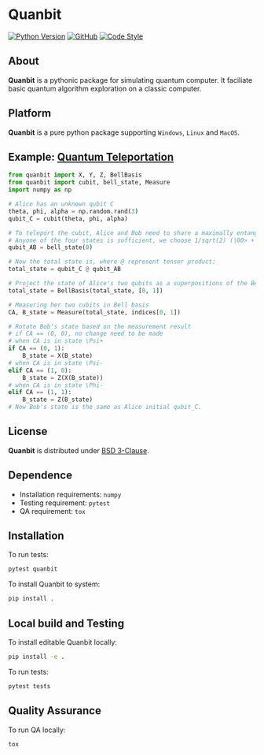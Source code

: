 # Quanbit
<!-- [![Build Status](https://travis-ci.org/theochem/grid.svg?branch=master)](https://travis-ci.org/theochem/grid)
[![Build Status](https://dev.azure.com/yxt1991/Grid/_apis/build/status/theochem.grid?branchName=master)](https://dev.azure.com/yxt1991/Grid/_build/latest?definitionId=2&branchName=master)
[![codecov](https://codecov.io/gh/theochem/grid/branch/master/graph/badge.svg)](https://codecov.io/gh/theochem/grid)<br/>
 -->
[![Python Version](https://img.shields.io/badge/python-3.6%2B-blue.svg)](https://docs.python.org/3/whatsnew/3.6.html)
[![GitHub](https://img.shields.io/github/license/tczorro/quanbit)](https://github.com/tczorro/quanbit/blob/master/LICENSE)
[![Code Style](https://img.shields.io/badge/code%20style-black-black.svg)](https://black.readthedocs.io/en/stable/)

## About
**Quanbit** is a pythonic package for simulating quantum computer. It faciliate basic quantum algorithm exploration on a classic computer.

## Platform
**Quanbit** is a pure python package supporting `Windows`, `Linux` and `MacOS`.

## Example: [Quantum Teleportation](https://en.wikipedia.org/wiki/Quantum_teleportation#Formal_presentation)
```python
from quanbit import X, Y, Z, BellBasis
from quanbit import cubit, bell_state, Measure
import numpy as np

# Alice has an unknown qubit C
theta, phi, alpha = np.random.rand(3)
qubit_C = cubit(theta, phi, alpha)

# To teleport the cubit, Alice and Bob need to share a maximally entangled state
# Anyone of the four states is sufficient, we choose 1/sqrt(2) (|00> + |11>) here
qubit_AB = bell_state(0)

# Now the total state is, where @ represent tensor product:
total_state = qubit_C @ qubit_AB

# Project the state of Alice's two qubits as a superpositions of the Bell basis
total_state = BellBasis(total_state, [0, 1])

# Measuring her two cubits in Bell basis
CA, B_state = Measure(total_state, indices[0, 1])

# Rotate Bob's state based on the measurement result
# if CA == (0, 0), no change need to be made
# when CA is in state \Psi+
if CA == (0, 1):
    B_state = X(B_state)
# when CA is in state \Psi-
elif CA == (1, 0):
    B_state = Z(X(B_state))
# when CA is in state \Phi-
elif CA == (1, 1):
    B_state = Z(B_state)
# Now Bob's state is the same as Alice initial qubit_C.
```

## License
**Quanbit** is distributed under [BSD 3-Clause](https://github.com/tczorro/quanbit/blob/master/LICENSE).

## Dependence
* Installation requirements: `numpy`
* Testing requirement: `pytest`
* QA requirement: `tox`

## Installation
To run tests:
```bash
pytest quanbit
```

To install Quanbit to system:
```bash
pip install .
```
## Local build and Testing
To install editable Quanbit locally:
```bash
pip install -e .
```
To run tests:
```bash
pytest tests
```

## Quality Assurance
To run QA locally:
```bash
tox
```
